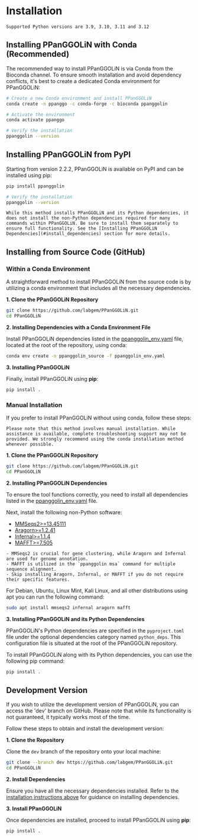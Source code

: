 # Installation

```{note}
Supported Python versions are 3.9, 3.10, 3.11 and 3.12
```

## Installing PPanGGOLiN with Conda (Recommended)

The recommended way to install PPanGGOLiN is via Conda from the Bioconda channel. To ensure smooth installation and avoid dependency conflicts, it's best to create a dedicated Conda environment for PPanGGOLiN:

```bash
# Create a new Conda environment and install PPanGGOLiN
conda create -n ppanggo -c conda-forge -c bioconda ppanggolin

# Activate the environment
conda activate ppanggo

# Verify the installation
ppanggolin --version
```

## Installing PPanGGOLiN from PyPI

Starting from version 2.2.2, PPanGGOLiN is available on PyPI and can be installed using pip:

```bash
pip install ppanggolin

# Verify the installation
ppanggolin --version
```

```{warning}
While this method installs PPanGGOLiN and its Python dependencies, it does not install the non-Python dependencies required for many commands within PPanGGOLiN. Be sure to install them separately to ensure full functionality. See the [Installing PPanGGOLiN Dependencies](#install_dependencies) section for more details.
``` 


## Installing from Source Code (GitHub)

### Within a Conda Environment

A straightforward method to install PPanGGOLiN from the source code is by utilizing a conda environment that includes all the necessary dependencies.

**1. Clone the PPanGGOLiN Repository**

```bash
git clone https://github.com/labgem/PPanGGOLiN.git
cd PPanGGOLiN
```

**2. Installing Dependencies with a Conda Environment File**

Install PPanGGOLiN dependencies listed in the [ppanggolin_env.yaml](../../ppanggolin_env.yaml) file, located at the root of the repository, using conda:

```bash
conda env create -n ppanggolin_source -f ppanggolin_env.yaml
```

**3. Installing PPanGGOLiN**

Finally, install PPanGGOLiN using **pip**:

```bash
pip install .
```

### Manual Installation

If you prefer to install PPanGGOLiN without using conda, follow these steps:

```{warning}
Please note that this method involves manual installation. While assistance is available, complete troubleshooting support may not be provided. We strongly recommend using the conda installation method whenever possible.
```

**1. Clone the PPanGGOLiN Repository**

```bash
git clone https://github.com/labgem/PPanGGOLiN.git
cd PPanGGOLiN
```

**2. Installing PPanGGOLiN Dependencies** <a name="install_dependencies"></a>

To ensure the tool functions correctly, you need to install all dependencies listed in the [ppanggolin_env.yaml](../../ppanggolin_env.yaml) file.

Next, install the following non-Python software:

- [MMSeqs2>=13.45111](https://github.com/soedinglab/MMseqs2/wiki#installation)
- [Aragorn>=1.2.41](http://www.ansikte.se/ARAGORN/Downloads/)
- [Infernal>=1.1.4](http://eddylab.org/infernal/)
- [MAFFT>=7.505](https://mafft.cbrc.jp/alignment/software/)

```{note}
- MMSeqs2 is crucial for gene clustering, while Aragorn and Infernal are used for genome annotation.
- MAFFT is utilized in the `ppanggolin msa` command for multiple sequence alignment.
- Skip installing Aragorn, Infernal, or MAFFT if you do not require their specific features.
```

For Debian, Ubuntu, Linux Mint, Kali Linux, and all other distributions using apt you can run the following command:

```bash
sudo apt install mmseqs2 infernal aragorn mafft
```


**3. Installing PPanGGOLiN and its Python Dependencies**

PPanGGOLiN's Python dependencies are specified in the `pyproject.toml` file under the optional dependencies category named `python_deps`. This configuration file is situated at the root of the PPanGGOLiN repository.

To install PPanGGOLiN along with its Python dependencies, you can use the following pip command:

```bash
pip install .
```


## Development Version

If you wish to utilize the development version of PPanGGOLiN, you can access the 'dev' branch on GitHub. Please note that while its functionality is not guaranteed, it typically works most of the time.

Follow these steps to obtain and install the development version:

**1. Clone the Repository**

Clone the `dev` branch of the repository onto your local machine:

```bash
git clone --branch dev https://github.com/labgem/PPanGGOLiN.git
cd PPanGGOLiN
```

**2. Install Dependencies**

Ensure you have all the necessary dependencies installed. Refer to the [installation instructions above](#installing-from-source-code-github) for guidance on installing dependencies.

**3. Install PPanGGOLiN**

Once dependencies are installed, proceed to install PPanGGOLiN using **pip**:

```bash
pip install .
```
